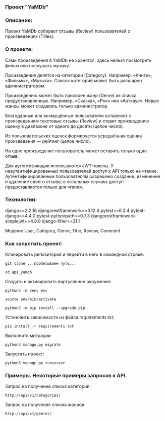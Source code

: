### Проект "YaMDb"

### Описание:
Проект YaMDb собирает отзывы (Review) пользователей о произведениях (Titles). 

### О проекте:
Сами произведения в YaMDb не хранятся, 
здесь нельзя посмотреть фильм или послушать музыку.

Произведения делятся на категории (Category). 
Например: «Книги», «Фильмы», «Музыка». 
Список категорий  может быть расширен администратором.

Произведению может быть присвоен жанр (Genre) из списка предустановленных. 
Например, «Сказка», «Рок» или «Артхаус». 
Новые жанры может создавать только администратор.

Благодарные или возмущённые пользователи оставляют 
к произведениям текстовые отзывы (Review) и 
ставят произведению оценку в диапазоне 
от одного до десяти (целое число).

Из пользовательских оценок формируется усреднённая оценка произведения 
— рейтинг (целое число). 

На одно произведение пользователь может оставить только один отзыв.

Для аутентификации используются JWT-токены.
У неаутентифицированных пользователей доступ к API только на чтение. 
Аутентифицированным пользователям разрешено создание, изменение и удаление своего отзыва; 
в остальных случаях доступ предоставляется только для чтения.

### Технологии:
django==2.2.16
djangorestframework==3.12.4
pytest==6.2.4
pytest-django==4.4.0
pytest-pythonpath==0.7.3
djangorestframework-simplejwt==4.8.0
django-filter==21.1

Модели: User, Category, Genre, Title, Review, Comment

### Как запустить проект:
Клонировать репозиторий и перейти в него в командной строке:

```
git clone ...прописываем путь...
```

```
cd api_yamdb
```

Cоздать и активировать виртуальное окружение:

```
python3 -m venv env
```

```
source env/bin/activate
```

```
python3 -m pip install --upgrade pip
```

Установить зависимости из файла requirements.txt:

```
pip install -r requirements.txt
```

Выполнить миграции:

```
python3 manage.py migrate
```

Запустить проект:

```
python3 manage.py runserver
```


### Примеры. Некоторые примеры запросов к API.

Запрос на получение списка категорий:

```
http://api/v1/categories/
```

Запрос на получение списка жанров
```
http://api/v1/genres/
```
